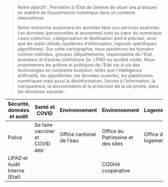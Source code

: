 > Notre objectif :  Permettre à l’Etat de Genève de situer ses pratiques en matière de Gouvernance numérique dans un contexte international.
> 
> Notre recherche examinera les données liées aux services examinés. Les données (personnelles et anonymes) sont au cœur du numérique. 
Leurs collection, catégorisation et réutilisation sont à préciser, ainsi que les outils utilisés (systèmes d'information, logiciels 
spécifiques, algorithmes).  Sur cette cartographie, nous ajouterons les humains comme individus, groupes (départements, responsables de l'Etat, business) et d’autres institutions (ie. LIPAD ou société civile).
Nous examinerons les actions et politiques de l’Etat vis-à-vis des technologies en constante évolution, telles que 
l'intelligence artificielle, les algorithmes, les données ouvertes, les plateformes numériques mais aussi la désinformation, 
l’accès à l’information, la transparence, la discrimination et la protection de la vie privée, dans les domaines suivants :
> 

|Sécurité, données et audit | Santé et COVID | Environnement | Environnement | Logement | Transports | Services citoyens |
| ------ | ------ | ------ | ------ | ------ | ------ |------ |
| Police | Se faire vacciner et COVID app | Office cantonal de l'eau | Office du Patrimoine et des sites | Office du logement | Transports | Emploi | 
| LIPAD et Audit Interne (Etat) | | | CODHA coopérative | | Geneva Lab, Agenda 21|
 
